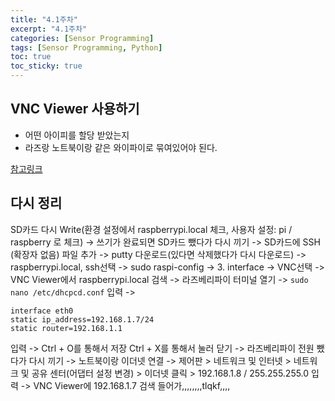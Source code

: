```yaml
---
title: "4.1주차"
excerpt: "4.1주차"
categories: [Sensor Programming]
tags: [Sensor Programming, Python]
toc: true
toc_sticky: true
---
```


## VNC Viewer 사용하기

- 어떤 아이피를 할당 받았는지
- 라즈랑 노트북이랑 같은 와이파이로 묶여있어야 된다. <br>

[참고링크](https://www.instructables.com/How-to-Setup-Raspberry-Pi-Without-Monitor-and-Keyb/)

## 다시 정리

SD카드 다시 Write(환경 설정에서 raspberrypi.local 체크, 사용자 설정: pi / raspberry 로 체크) -> 쓰기가 완료되면 SD카드 뺐다가 다시 끼기 -> SD카드에 SSH (확장자 없음) 파일 추가 -> putty 다운로드(있다면 삭제했다가 다시 다운로드) -> raspberrypi.local, ssh선택 -> sudo raspi-config -> 3. interface -> VNC선택 -> VNC Viewer에서 raspberrypi.local 검색 -> 라즈베리파이 터미널 열기 -> `sudo nano /etc/dhcpcd.conf` 입력 ->

```
interface eth0
static ip_address=192.168.1.7/24
static router=192.168.1.1
```

입력 -> Ctrl + O를 통해서 저장 Ctrl + X를 통해서 눌러 닫기 -> 라즈베리파이 전원 뺐다가 다시 끼기 -> 노트북이랑 이더넷 연결 -> 제어판 > 네트워크 및 인터넷 > 네트워크 및 공유 센터(어댑터 설정 변경) > 이더넷 클릭 > 192.168.1.8 / 255.255.255.0 입력 -> VNC Viewer에 192.168.1.7 검색 들어가,,,,,,,,tlqkf,,,,
